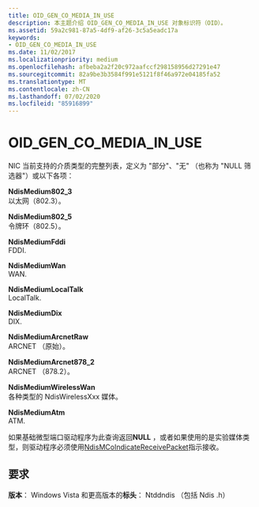 ```yaml
---
title: OID_GEN_CO_MEDIA_IN_USE
description: 本主题介绍 OID_GEN_CO_MEDIA_IN_USE 对象标识符（OID）。
ms.assetid: 59a2c981-87a5-4df9-af26-3c5a5eadc17a
keywords:
- OID_GEN_CO_MEDIA_IN_USE
ms.date: 11/02/2017
ms.localizationpriority: medium
ms.openlocfilehash: afbeba2a2f20c972aafccf298158956d27291e47
ms.sourcegitcommit: 82a9be3b3584f991e5121f8f46a972e04185fa52
ms.translationtype: MT
ms.contentlocale: zh-CN
ms.lasthandoff: 07/02/2020
ms.locfileid: "85916899"
---
```

# <a name="oid_gen_co_media_in_use"></a>OID_GEN_CO_MEDIA_IN_USE

NIC 当前支持的介质类型的完整列表，定义为 "部分"、"无" （也称为 "NULL 筛选器"）或以下各项：

**NdisMedium802_3**  
以太网（802.3）。

**NdisMedium802_5**  
令牌环（802.5）。

**NdisMediumFddi**  
FDDI.

**NdisMediumWan**  
WAN.

**NdisMediumLocalTalk**  
LocalTalk.

**NdisMediumDix**  
DIX.

**NdisMediumArcnetRaw**  
ARCNET （原始）。

**NdisMediumArcnet878_2**  
ARCNET （878.2）。

**NdisMediumWirelessWan**  
各种类型的 NdisWirelessXxx 媒体。

**NdisMediumAtm**  
ATM.

如果基础微型端口驱动程序为此查询返回**NULL** ，或者如果使用的是实验媒体类型，则驱动程序必须使用[NdisMCoIndicateReceivePacket](https://docs.microsoft.com/previous-versions/windows/hardware/network/ff553455(v=vs.85))指示接收。


## <a name="requirements"></a>要求

**版本**： Windows Vista 和更高版本的**标头**： Ntddndis （包括 Ndis .h）

